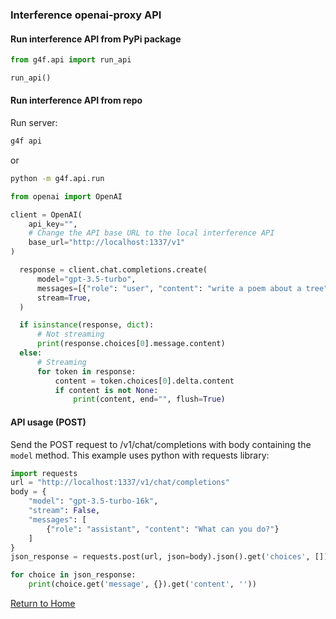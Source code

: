 ### Interference openai-proxy API

#### Run interference API from PyPi package

```python
from g4f.api import run_api

run_api()
```

#### Run interference API from repo

Run server:

```sh
g4f api
```

or

```sh
python -m g4f.api.run
```

```python
from openai import OpenAI

client = OpenAI(
    api_key="",
    # Change the API base URL to the local interference API
    base_url="http://localhost:1337/v1"
)

  response = client.chat.completions.create(
      model="gpt-3.5-turbo",
      messages=[{"role": "user", "content": "write a poem about a tree"}],
      stream=True,
  )

  if isinstance(response, dict):
      # Not streaming
      print(response.choices[0].message.content)
  else:
      # Streaming
      for token in response:
          content = token.choices[0].delta.content
          if content is not None:
              print(content, end="", flush=True)
```

####  API usage (POST)
Send the POST request to /v1/chat/completions with body containing the `model` method. This example uses python with requests library:
```python
import requests
url = "http://localhost:1337/v1/chat/completions"
body = {
    "model": "gpt-3.5-turbo-16k",
    "stream": False,
    "messages": [
        {"role": "assistant", "content": "What can you do?"}
    ]
}
json_response = requests.post(url, json=body).json().get('choices', [])

for choice in json_response:
    print(choice.get('message', {}).get('content', ''))
```

[Return to Home](/)